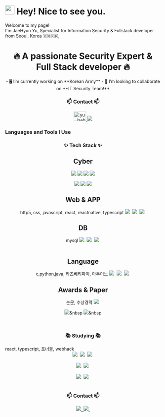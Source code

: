 <h1><img src="https://emojis.slackmojis.com/emojis/images/1531849430/4246/blob-sunglasses.gif?1531849430" width="30"/> Hey! Nice to see you.</h1>


<p>Welcome to my page! </br> I'm JaeHyun Yu, Specialist for Information Security & Fullstack developer from Seoul, Korea 🇰🇷🇰🇷</b>,  </p>

<div align="center">
<h1 align="center">🔥 A passionate Security Expert & Full Stack developer 🔥</h1>
- 🖥 I’m currently working on **Korean Army**
- 🤝 I’m looking to collaborate on **IT Security Team!**
</div>

<div align="center">
<h3 align="center">📫 Contact 📫</h3>
<p>
<a href="https://instagram.com/yu_jaehyun" target="blank"><img src="https://raw.githubusercontent.com/rahuldkjain/github-profile-readme-generator/master/src/images/icons/Social/instagram.svg" alt="yu_jaehyun" height="30" width="40" /> 
</a>
 
<a href="mailto:slade12307@gmail.com">
    <img src="https://img.shields.io/badge/slade12307@gmail.com-D14836?style=for-the-badge&logo=gmail&logoColor=white"/>
  </a>
  
</p>
</div>

<h3 align="left">Languages and Tools I Use</h3>
<h3 align="center">✨ Tech Stack ✨</h3>

<div align="center">
  <h2> Cyber</h2>

  <img src="https://img.shields.io/badge/SEIM-Security_Event_Information_Management-blue"/>
  <img src="https://img.shields.io/badge/NAC-Network_Access_Control-green"/>
  <img src="https://img.shields.io/badge/UTM-Unified_Threat_Management-%2311faf2"/>
  <img src="https://img.shields.io/badge/Virus_Management-Anti_Virus-%23ba8cde"/>
  <p>
  <img src="https://img.shields.io/badge/splunk-000000.svg?style=for-the-badge" />
  <img src="https://img.shields.io/badge/genian-000000.svg?style=for-the-badge" />
  <img src="https://img.shields.io/badge/ahnlab-000000.svg?style=for-the-badge" />
      </p>
</div>

<div align="center">
  <h2> Web & APP </h2> http5, css, javascript, react, reactnative, typescript
  <img src="https://img.shields.io/badge/html5-E34F26.svg?style=for-the-badge&logo=html5&logoColor=white" />&nbsp
  <img src="https://img.shields.io/badge/react-20232a.svg?style=for-the-badge&logo=react&logoColor=61DAFB" />&nbsp
  <img src="https://img.shields.io/badge/javascript-F7DF1E.svg?style=for-the-badge&logo=javascript&logoColor=20232a" />&nbsp
  
</div>

<div align="center">
   <h2> DB </h2> mysql
  <img src="https://img.shields.io/badge/mysql-4479A1?style=for-the-badge&logo=mysql&logoColor=white" />&nbsp
  <img src="https://img.shields.io/badge/tailwindcss-1daabb.svg?style=for-the-badge&logo=tailwind-css&logoColor=white" />&nbsp
  <img src="https://img.shields.io/badge/css3-1572B6.svg?style=for-the-badge&logo=css3&logoColor=white" />&nbsp
</div>

<br>

<div align="center">
   <h2> Language </h2> c,python,java, 라즈베리파이, 아두이노
  <img src="https://img.shields.io/badge/mysql-4479A1?style=for-the-badge&logo=mysql&logoColor=white" />&nbsp
  <img src="https://img.shields.io/badge/tailwindcss-1daabb.svg?style=for-the-badge&logo=tailwind-css&logoColor=white" />&nbsp
  <img src="https://img.shields.io/badge/css3-1572B6.svg?style=for-the-badge&logo=css3&logoColor=white" />&nbsp
</div>

<div align="center">
  <h2> Awards & Paper </h2>
 논문, 수상경력
  <img src="https://img.shields.io/badge/python-3670A0?style=for-the-badge&logo=python&logoColor=ffdd54" />&nbsp
  
  <img src="https://img.shields.io/badge/numpy-4d77cf.svg?style=for-the-badge&logo=numpy&logoColor=white" />&nbsp
  <img src="https://img.shields.io/badge/Matplotlib-11557c.svg?style=for-the-badge&logo=Matplotlib&logoColor=white" />&nbsp
</div>

<br>

<h3 align="center">📚 Studying 📚</h3> react, typescript, 포너블, webhack
<div align="center">
  <img src="https://img.shields.io/badge/typescript-007ACC.svg?style=for-the-badge&logo=typescript&logoColor=white" />&nbsp
  <img src="https://img.shields.io/badge/React%20Query-FF4154?style=for-the-badge&logo=react%20query&logoColor=white" />&nbsp
  <img src="https://img.shields.io/badge/Recoil-3578E5?style=for-the-badge&logo=recoil&logoColor=white" />&nbsp
</div>

<br>


<div align="center">
  <img src="https://img.shields.io/badge/adobe%20photoshop-08253c.svg?style=for-the-badge&logo=adobe%20photoshop&logoColor=37abff" />&nbsp
  <img src="https://img.shields.io/badge/figma-F24E1E.svg?style=for-the-badge&logo=figma&logoColor=white" />&nbsp
</div>

<br>

<div align="center">
  <img src="https://img.shields.io/badge/VSCode-2C2C32.svg?style=for-the-badge&logo=visual-studio-code&logoColor=22ABF3" />&nbsp
  <img src="https://img.shields.io/badge/jupyter-2C2C32.svg?style=for-the-badge&logo=jupyter&logoColor=F37726" />&nbsp
<!--   <img src="https://img.shields.io/badge/Colab-2C2C32.svg?style=for-the-badge&logo=googlecolab&logoColor=F9AB00" />&nbsp -->
</div>

<br>

<h3 align="center">📫 Contact 📫</h3>
<div align="center">
  <a href="https://velog.io/@oka1313">
    <img src="https://img.shields.io/badge/Velog-1EBC8F?style=for-the-badge&logo=velog&logoColor=white" />&nbsp
  </a>
  <a href="mailto:slade12307@gmail.com">
    <img
      src="https://img.shields.io/badge/oka1313@gmail.com-D14836?style=for-the-badge&logo=gmail&logoColor=white"/>&nbsp
  </a>
</div>
